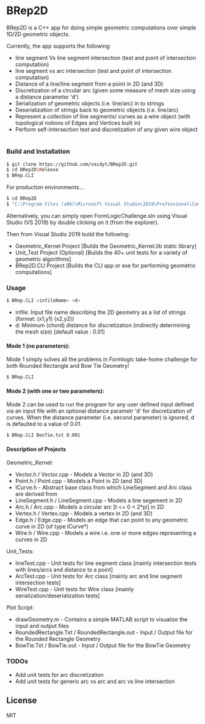 # BRep2D

BRep2D is a C++ app for doing simple geometric computations over simple 1D/2D geometric objects.

Currently, the app supports the following:
  - line segment Vs line segment intersection (test and point of intersection computation)
  - line segment vs arc intersection (test and point of intersection computation)
  - Distance of a line/line segment from a point in 2D (and 3D)
  - Discretization of a circular arc (given some measure of mesh size using a distance parameter 'd')
  - Serialization of geometric objects (i.e. line/arc) in to strings
  - Deserialization of strings back to geometric objects (i.e. line/arc)
  - Represent a collection of line segments/ curves as a wire object (with topological notions of Edges and Vertices built in)
  - Perform self-intersection test and discretization of any given wire object
  
# 

### Build and Installation

```sh
$ git clone https://github.com/vaidyt/BRep2D.git
$ cd BRep2D\Release
$ BRep.CLI
```

For production environments...

```sh
$ cd BRep2D
$ "C:\Program Files (x86)\Microsoft Visual Studio\2019\Professional\Common7\IDE\devenv.exe" FormLogicChallenge.sln
```
Alternatively, you can simply open FormLogicChallenge.sln using Visual Studio (VS 2019) by double clicking on it (from the explorer). 

Then from Visual Studio 2019 build the following:
- Geometric_Kernel Project [Builds the Geometric_Kernel.lib static library]
- Unit_Test Project (Optional) [Builds the 40+ unit tests for a variety of geometric algorithms]
- BRep2D.CLI Project [Builds the CLI app or exe for performing geometric computations]

### Usage
```sh
$ BRep.CLI <infileName> <d>
```
- infile: Input file name describing the 2D geometry as a list of strings (format: (x1,y1) (x2,y2))
- d: Minimum (chord) distance for discretization (indirectly determining the mesh size) [default value : 0.01]

#### Mode 1 (no parameters):

Mode 1 simply solves all the problems in Formlogic take-home challenge for both Rounded Rectangle and  Bow Tie Geometry!

```sh
$ BRep.CLI
```

#### Mode 2 (with one or two parameters):

Mode 2 can be used to run the program for any user defined input defined via an input file with an optional distance parametr 'd' for discretization of curves. When the distance parameter (i.e. second parameter) is ignored, d is defaulted to a value of 0.01.

```sh
$ BRep.CLI BoxTie.txt 0.001
```

#### Description of Projects
Geometric_Kernel:
- Vector.h / Vector.cpp - Models a Vector in 2D (and 3D)
- Point.h / Point.cpp - Models a Point in 2D (and 3D)
- ICurve.h - Abstract base class from which LineSegment and Arc class are derived from
- LineSegment.h / LineSegment.cpp - Models a line segement in 2D
- Arc.h / Arc.cpp - Models a circular arc [t <= 0 < 2*pi] in 2D
- Vertex.h / Vertex.cpp - Models a vertex in 2D (and 3D)
- Edge.h / Edge.cpp - Models an edge that can point to any geometric curve in 2D (of type ICurve*)
- Wire.h / Wire.cpp - Models a wire i.e. one or more edges representing a curves in 2D

Unit_Tests:
- lineTest.cpp - Unit tests for line segment class [mainly intersection tests with lines/arcs and distance to a point]
- ArcTest.cpp - Unit tests for Arc class [mainly arc and line segment intersection tests]
- WireTest.cpp - Unit tests for Wire class [mainly serialization/deserialization tests]

Plot Script:
- drawGeometry.m - Contains a simple MATLAB script to visualize the input and output files
- RoundedRectangle.Txt / RoundedRectangle.out - Input / Output file for the Rounded Rectangle Geometry
- BowTie.Txt / BowTie.out - Input / Output file for the BowTie Geometry

### TODOs

 - Add unit tests for arc discretization
 - Add unit tests for generic arc vs arc and arc vs line intersection

License
----

MIT